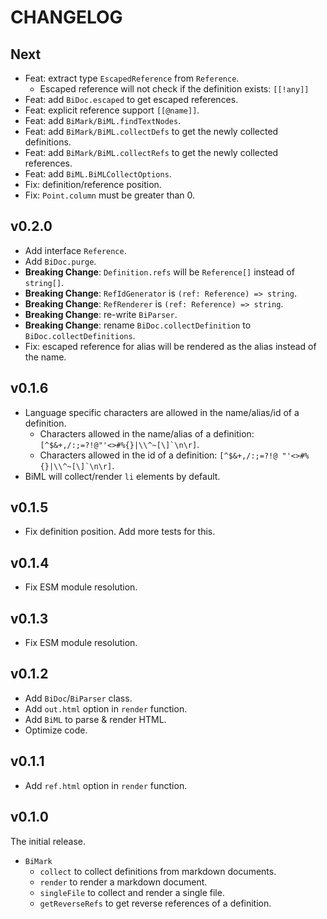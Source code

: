 # CHANGELOG

## Next

- Feat: extract type `EscapedReference` from `Reference`.
  - Escaped reference will not check if the definition exists: `[[!any]]`
- Feat: add `BiDoc.escaped` to get escaped references.
- Feat: explicit reference support `[[@name]]`.
- Feat: add `BiMark/BiML.findTextNodes`.
- Feat: add `BiMark/BiML.collectDefs` to get the newly collected definitions.
- Feat: add `BiMark/BiML.collectRefs` to get the newly collected references.
- Feat: add `BiML.BiMLCollectOptions`.
- Fix: definition/reference position.
- Fix: `Point.column` must be greater than 0.

## v0.2.0

- Add interface `Reference`.
- Add `BiDoc.purge`.
- **Breaking Change**: `Definition.refs` will be `Reference[]` instead of `string[]`.
- **Breaking Change**: `RefIdGenerator` is `(ref: Reference) => string`.
- **Breaking Change**: `RefRenderer` is `(ref: Reference) => string`.
- **Breaking Change**: re-write `BiParser`.
- **Breaking Change**: rename `BiDoc.collectDefinition` to `BiDoc.collectDefinitions`.
- Fix: escaped reference for alias will be rendered as the alias instead of the name.

## v0.1.6

- Language specific characters are allowed in the name/alias/id of a definition.
  - Characters allowed in the name/alias of a definition: `` [^$&+,/:;=?!@"'<>#%{}|\\^~[\]`\n\r] ``.
  - Characters allowed in the id of a definition: `` [^$&+,/:;=?!@ "'<>#%{}|\\^~[\]`\n\r] ``.
- BiML will collect/render `li` elements by default.

## v0.1.5

- Fix definition position. Add more tests for this.

## v0.1.4

- Fix ESM module resolution.

## v0.1.3

- Fix ESM module resolution.

## v0.1.2

- Add `BiDoc`/`BiParser` class.
- Add `out.html` option in `render` function.
- Add `BiML` to parse & render HTML.
- Optimize code.

## v0.1.1

- Add `ref.html` option in `render` function.

## v0.1.0

The initial release.

- `BiMark`
  - `collect` to collect definitions from markdown documents.
  - `render` to render a markdown document.
  - `singleFile` to collect and render a single file.
  - `getReverseRefs` to get reverse references of a definition.
